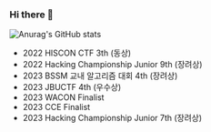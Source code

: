 ### Hi there 👋
![Anurag's GitHub stats](https://github-readme-stats.vercel.app/api?username=J1W0N-1209&show_icons=true&theme=radical)
- 2022 HISCON CTF 3th (동상)
- 2022 Hacking Championship Junior 9th (장려상)
- 2023 BSSM 교내 알고리즘 대회 4th (장려상)
- 2023 JBUCTF 4th (우수상)
- 2023 WACON Finalist
- 2023 CCE Finalist
- 2023 Hacking Championship Junior 7th (장려상)
